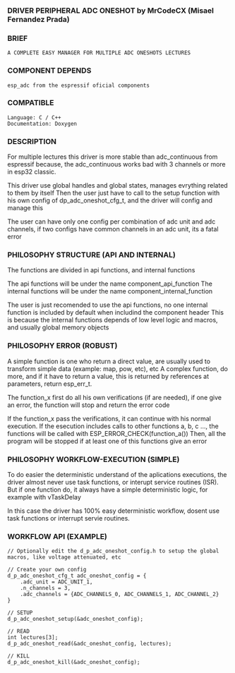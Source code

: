 ### DRIVER PERIPHERAL ADC ONESHOT by MrCodeCX (Misael Fernandez Prada)

### BRIEF
    A COMPLETE EASY MANAGER FOR MULTIPLE ADC ONESHOTS LECTURES

### COMPONENT DEPENDS
    esp_adc from the espressif oficial components

### COMPATIBLE
    Language: C / C++
    Documentation: Doxygen


### DESCRIPTION

For multiple lectures this driver is more stable than adc_continuous from espressif because, the adc_continuous works bad with 3 channels or more in esp32 classic.

This driver use global handles and global states, manages evrything related to them by itself
Then the user just have to call to the setup function with his own config of dp_adc_oneshot_cfg_t, and the driver will config and manage this

The user can have only one config per combination of adc unit and adc channels, if two configs have common channels in an adc unit, its a fatal error


### PHILOSOPHY STRUCTURE (API AND INTERNAL)

The functions are divided in api functions, and internal functions

The api functions will be under the name component_api_function
The internal functions will be under the name component_internal_function

The user is just recomended to use the api functions, no one internal function is included by default when includind the component header
This is because the internal functions depends of low level logic and macros, and usually global memory objects

### PHILOSOPHY ERROR (ROBUST)

A simple function is one who return a direct value, are usually used to transform simple data (example: map, pow, etc), etc
A complex function, do more, and if it have to return a value, this is returned by references at parameters, return esp_err_t.

The function_x first do all his own verifications (if are needed), if one give an error, the function will stop and return the error code

If the function_x pass the verifications, it can continue with his normal execution.
If the esecution includes calls to other functions a, b, c ..., the functions will be called with ESP_ERROR_CHECK(function_a())
Then, all the program will be stopped if at least one of this functions give an error

### PHILOSOPHY WORKFLOW-EXECUTION (SIMPLE)

To do easier the deterministic understand of the aplications executions, the driver almost never use task functions, or interupt service routines (ISR).
But if one function do, it always have a simple deterministic logic, for example with vTaskDelay

In this case the driver has 100% easy deterministic workflow, dosent use task functions or interrupt servie routines.


### WORKFLOW API (EXAMPLE)
    
    // Optionally edit the d_p_adc_oneshot_config.h to setup the global macros, like voltage attenuated, etc

    // Create your own config
    d_p_adc_oneshot_cfg_t adc_oneshot_config = {
        .adc_unit = ADC_UNIT_1,
        .n_channels = 3,
        .adc_channels = {ADC_CHANNELS_0, ADC_CHANNELS_1, ADC_CHANNEL_2}
    }

    // SETUP
    d_p_adc_oneshot_setup(&adc_oneshot_config);

    // READ
    int lectures[3];
    d_p_adc_oneshot_read(&adc_oneshot_config, lectures);

    // KILL
    d_p_adc_oneshot_kill(&adc_oneshot_config);
